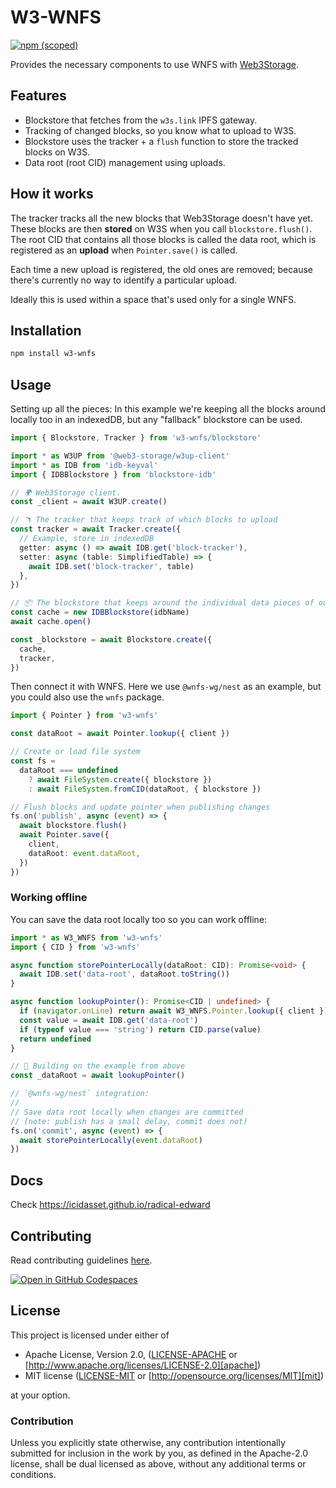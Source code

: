 # W3-WNFS

[![npm (scoped)](https://img.shields.io/npm/v/w3-wnfs)](https://www.npmjs.com/package/w3-wnfs)

Provides the necessary components to use WNFS with [Web3Storage](https://web3.storage).

## Features

- Blockstore that fetches from the `w3s.link` IPFS gateway.
- Tracking of changed blocks, so you know what to upload to W3S.
- Blockstore uses the tracker + a `flush` function to store the tracked blocks on W3S.
- Data root (root CID) management using uploads.

## How it works

The tracker tracks all the new blocks that Web3Storage doesn't have yet. These blocks are then **stored** on W3S when you call `blockstore.flush()`. The root CID that contains all those blocks is called the data root, which is registered as an **upload** when `Pointer.save()` is called.

Each time a new upload is registered, the old ones are removed; because there's currently no way to identify a particular upload.

Ideally this is used within a space that's used only for a single WNFS.

## Installation

```bash
npm install w3-wnfs
```

## Usage

Setting up all the pieces:
In this example we're keeping all the blocks around locally too in an indexedDB, but any "fallback" blockstore can be used.

```ts
import { Blockstore, Tracker } from 'w3-wnfs/blockstore'

import * as W3UP from '@web3-storage/w3up-client'
import * as IDB from 'idb-keyval'
import { IDBBlockstore } from 'blockstore-idb'

// 🌍 Web3Storage client.
const _client = await W3UP.create()

// 🪃 The tracker that keeps track of which blocks to upload
const tracker = await Tracker.create({
  // Example, store in indexedDB
  getter: async () => await IDB.get('block-tracker'),
  setter: async (table: SimplifiedTable) => {
    await IDB.set('block-tracker', table)
  },
})

// 📦 The blockstore that keeps around the individual data pieces of our WNFS
const cache = new IDBBlockstore(idbName)
await cache.open()

const _blockstore = await Blockstore.create({
  cache,
  tracker,
})
```

Then connect it with WNFS.
Here we use `@wnfs-wg/nest` as an example, but you could also use the `wnfs` package.

```ts
import { Pointer } from 'w3-wnfs'

const dataRoot = await Pointer.lookup({ client })

// Create or load file system
const fs =
  dataRoot === undefined
    ? await FileSystem.create({ blockstore })
    : await FileSystem.fromCID(dataRoot, { blockstore })

// Flush blocks and update pointer when publishing changes
fs.on('publish', async (event) => {
  await blockstore.flush()
  await Pointer.save({
    client,
    dataRoot: event.dataRoot,
  })
})
```

### Working offline

You can save the data root locally too so you can work offline:

```ts
import * as W3_WNFS from 'w3-wnfs'
import { CID } from 'w3-wnfs'

async function storePointerLocally(dataRoot: CID): Promise<void> {
  await IDB.set('data-root', dataRoot.toString())
}

async function lookupPointer(): Promise<CID | undefined> {
  if (navigator.onLine) return await W3_WNFS.Pointer.lookup({ client })
  const value = await IDB.get('data-root')
  if (typeof value === 'string') return CID.parse(value)
  return undefined
}

// 🚀 Building on the example from above
const _dataRoot = await lookupPointer()

// `@wnfs-wg/nest` integration:
//
// Save data root locally when changes are committed
// (note: publish has a small delay, commit does not)
fs.on('commit', async (event) => {
  await storePointerLocally(event.dataRoot)
})
```

## Docs

Check <https://icidasset.github.io/radical-edward>

## Contributing

Read contributing guidelines [here](../../.github/CONTRIBUTING.md).

[![Open in GitHub Codespaces](https://github.com/codespaces/badge.svg)](https://codespaces.new/icidasset/radical-edward)

## License

This project is licensed under either of

- Apache License, Version 2.0, ([LICENSE-APACHE](../../LICENSE-APACHE) or
  [http://www.apache.org/licenses/LICENSE-2.0][apache])
- MIT license ([LICENSE-MIT](../../LICENSE-MIT) or
  [http://opensource.org/licenses/MIT][mit])

at your option.

### Contribution

Unless you explicitly state otherwise, any contribution intentionally
submitted for inclusion in the work by you, as defined in the Apache-2.0
license, shall be dual licensed as above, without any additional terms or
conditions.

[apache]: https://www.apache.org/licenses/LICENSE-2.0
[mit]: http://opensource.org/licenses/MIT
